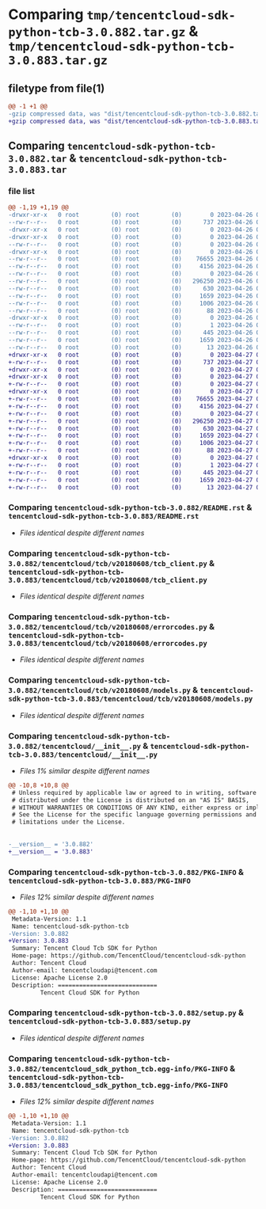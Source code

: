 # Comparing `tmp/tencentcloud-sdk-python-tcb-3.0.882.tar.gz` & `tmp/tencentcloud-sdk-python-tcb-3.0.883.tar.gz`

## filetype from file(1)

```diff
@@ -1 +1 @@
-gzip compressed data, was "dist/tencentcloud-sdk-python-tcb-3.0.882.tar", last modified: Wed Apr 26 03:47:03 2023, max compression
+gzip compressed data, was "dist/tencentcloud-sdk-python-tcb-3.0.883.tar", last modified: Thu Apr 27 00:52:52 2023, max compression
```

## Comparing `tencentcloud-sdk-python-tcb-3.0.882.tar` & `tencentcloud-sdk-python-tcb-3.0.883.tar`

### file list

```diff
@@ -1,19 +1,19 @@
-drwxr-xr-x   0 root         (0) root         (0)        0 2023-04-26 03:47:03.000000 tencentcloud-sdk-python-tcb-3.0.882/
--rw-r--r--   0 root         (0) root         (0)      737 2023-04-26 03:47:03.000000 tencentcloud-sdk-python-tcb-3.0.882/README.rst
-drwxr-xr-x   0 root         (0) root         (0)        0 2023-04-26 03:47:03.000000 tencentcloud-sdk-python-tcb-3.0.882/tencentcloud/
-drwxr-xr-x   0 root         (0) root         (0)        0 2023-04-26 03:47:03.000000 tencentcloud-sdk-python-tcb-3.0.882/tencentcloud/tcb/
--rw-r--r--   0 root         (0) root         (0)        0 2023-04-26 03:47:03.000000 tencentcloud-sdk-python-tcb-3.0.882/tencentcloud/tcb/__init__.py
-drwxr-xr-x   0 root         (0) root         (0)        0 2023-04-26 03:47:03.000000 tencentcloud-sdk-python-tcb-3.0.882/tencentcloud/tcb/v20180608/
--rw-r--r--   0 root         (0) root         (0)    76655 2023-04-26 03:47:03.000000 tencentcloud-sdk-python-tcb-3.0.882/tencentcloud/tcb/v20180608/tcb_client.py
--rw-r--r--   0 root         (0) root         (0)     4156 2023-04-26 03:47:03.000000 tencentcloud-sdk-python-tcb-3.0.882/tencentcloud/tcb/v20180608/errorcodes.py
--rw-r--r--   0 root         (0) root         (0)        0 2023-04-26 03:47:03.000000 tencentcloud-sdk-python-tcb-3.0.882/tencentcloud/tcb/v20180608/__init__.py
--rw-r--r--   0 root         (0) root         (0)   296250 2023-04-26 03:47:03.000000 tencentcloud-sdk-python-tcb-3.0.882/tencentcloud/tcb/v20180608/models.py
--rw-r--r--   0 root         (0) root         (0)      630 2023-04-26 03:47:03.000000 tencentcloud-sdk-python-tcb-3.0.882/tencentcloud/__init__.py
--rw-r--r--   0 root         (0) root         (0)     1659 2023-04-26 03:47:03.000000 tencentcloud-sdk-python-tcb-3.0.882/PKG-INFO
--rw-r--r--   0 root         (0) root         (0)     1006 2023-04-26 03:47:03.000000 tencentcloud-sdk-python-tcb-3.0.882/setup.py
--rw-r--r--   0 root         (0) root         (0)       88 2023-04-26 03:47:03.000000 tencentcloud-sdk-python-tcb-3.0.882/setup.cfg
-drwxr-xr-x   0 root         (0) root         (0)        0 2023-04-26 03:47:03.000000 tencentcloud-sdk-python-tcb-3.0.882/tencentcloud_sdk_python_tcb.egg-info/
--rw-r--r--   0 root         (0) root         (0)        1 2023-04-26 03:47:03.000000 tencentcloud-sdk-python-tcb-3.0.882/tencentcloud_sdk_python_tcb.egg-info/dependency_links.txt
--rw-r--r--   0 root         (0) root         (0)      445 2023-04-26 03:47:03.000000 tencentcloud-sdk-python-tcb-3.0.882/tencentcloud_sdk_python_tcb.egg-info/SOURCES.txt
--rw-r--r--   0 root         (0) root         (0)     1659 2023-04-26 03:47:03.000000 tencentcloud-sdk-python-tcb-3.0.882/tencentcloud_sdk_python_tcb.egg-info/PKG-INFO
--rw-r--r--   0 root         (0) root         (0)       13 2023-04-26 03:47:03.000000 tencentcloud-sdk-python-tcb-3.0.882/tencentcloud_sdk_python_tcb.egg-info/top_level.txt
+drwxr-xr-x   0 root         (0) root         (0)        0 2023-04-27 00:52:52.000000 tencentcloud-sdk-python-tcb-3.0.883/
+-rw-r--r--   0 root         (0) root         (0)      737 2023-04-27 00:52:52.000000 tencentcloud-sdk-python-tcb-3.0.883/README.rst
+drwxr-xr-x   0 root         (0) root         (0)        0 2023-04-27 00:52:52.000000 tencentcloud-sdk-python-tcb-3.0.883/tencentcloud/
+drwxr-xr-x   0 root         (0) root         (0)        0 2023-04-27 00:52:52.000000 tencentcloud-sdk-python-tcb-3.0.883/tencentcloud/tcb/
+-rw-r--r--   0 root         (0) root         (0)        0 2023-04-27 00:52:52.000000 tencentcloud-sdk-python-tcb-3.0.883/tencentcloud/tcb/__init__.py
+drwxr-xr-x   0 root         (0) root         (0)        0 2023-04-27 00:52:52.000000 tencentcloud-sdk-python-tcb-3.0.883/tencentcloud/tcb/v20180608/
+-rw-r--r--   0 root         (0) root         (0)    76655 2023-04-27 00:52:52.000000 tencentcloud-sdk-python-tcb-3.0.883/tencentcloud/tcb/v20180608/tcb_client.py
+-rw-r--r--   0 root         (0) root         (0)     4156 2023-04-27 00:52:52.000000 tencentcloud-sdk-python-tcb-3.0.883/tencentcloud/tcb/v20180608/errorcodes.py
+-rw-r--r--   0 root         (0) root         (0)        0 2023-04-27 00:52:52.000000 tencentcloud-sdk-python-tcb-3.0.883/tencentcloud/tcb/v20180608/__init__.py
+-rw-r--r--   0 root         (0) root         (0)   296250 2023-04-27 00:52:52.000000 tencentcloud-sdk-python-tcb-3.0.883/tencentcloud/tcb/v20180608/models.py
+-rw-r--r--   0 root         (0) root         (0)      630 2023-04-27 00:52:52.000000 tencentcloud-sdk-python-tcb-3.0.883/tencentcloud/__init__.py
+-rw-r--r--   0 root         (0) root         (0)     1659 2023-04-27 00:52:52.000000 tencentcloud-sdk-python-tcb-3.0.883/PKG-INFO
+-rw-r--r--   0 root         (0) root         (0)     1006 2023-04-27 00:52:52.000000 tencentcloud-sdk-python-tcb-3.0.883/setup.py
+-rw-r--r--   0 root         (0) root         (0)       88 2023-04-27 00:52:52.000000 tencentcloud-sdk-python-tcb-3.0.883/setup.cfg
+drwxr-xr-x   0 root         (0) root         (0)        0 2023-04-27 00:52:52.000000 tencentcloud-sdk-python-tcb-3.0.883/tencentcloud_sdk_python_tcb.egg-info/
+-rw-r--r--   0 root         (0) root         (0)        1 2023-04-27 00:52:52.000000 tencentcloud-sdk-python-tcb-3.0.883/tencentcloud_sdk_python_tcb.egg-info/dependency_links.txt
+-rw-r--r--   0 root         (0) root         (0)      445 2023-04-27 00:52:52.000000 tencentcloud-sdk-python-tcb-3.0.883/tencentcloud_sdk_python_tcb.egg-info/SOURCES.txt
+-rw-r--r--   0 root         (0) root         (0)     1659 2023-04-27 00:52:52.000000 tencentcloud-sdk-python-tcb-3.0.883/tencentcloud_sdk_python_tcb.egg-info/PKG-INFO
+-rw-r--r--   0 root         (0) root         (0)       13 2023-04-27 00:52:52.000000 tencentcloud-sdk-python-tcb-3.0.883/tencentcloud_sdk_python_tcb.egg-info/top_level.txt
```

### Comparing `tencentcloud-sdk-python-tcb-3.0.882/README.rst` & `tencentcloud-sdk-python-tcb-3.0.883/README.rst`

 * *Files identical despite different names*

### Comparing `tencentcloud-sdk-python-tcb-3.0.882/tencentcloud/tcb/v20180608/tcb_client.py` & `tencentcloud-sdk-python-tcb-3.0.883/tencentcloud/tcb/v20180608/tcb_client.py`

 * *Files identical despite different names*

### Comparing `tencentcloud-sdk-python-tcb-3.0.882/tencentcloud/tcb/v20180608/errorcodes.py` & `tencentcloud-sdk-python-tcb-3.0.883/tencentcloud/tcb/v20180608/errorcodes.py`

 * *Files identical despite different names*

### Comparing `tencentcloud-sdk-python-tcb-3.0.882/tencentcloud/tcb/v20180608/models.py` & `tencentcloud-sdk-python-tcb-3.0.883/tencentcloud/tcb/v20180608/models.py`

 * *Files identical despite different names*

### Comparing `tencentcloud-sdk-python-tcb-3.0.882/tencentcloud/__init__.py` & `tencentcloud-sdk-python-tcb-3.0.883/tencentcloud/__init__.py`

 * *Files 1% similar despite different names*

```diff
@@ -10,8 +10,8 @@
 # Unless required by applicable law or agreed to in writing, software
 # distributed under the License is distributed on an "AS IS" BASIS,
 # WITHOUT WARRANTIES OR CONDITIONS OF ANY KIND, either express or implied.
 # See the License for the specific language governing permissions and
 # limitations under the License.
 
 
-__version__ = '3.0.882'
+__version__ = '3.0.883'
```

### Comparing `tencentcloud-sdk-python-tcb-3.0.882/PKG-INFO` & `tencentcloud-sdk-python-tcb-3.0.883/PKG-INFO`

 * *Files 12% similar despite different names*

```diff
@@ -1,10 +1,10 @@
 Metadata-Version: 1.1
 Name: tencentcloud-sdk-python-tcb
-Version: 3.0.882
+Version: 3.0.883
 Summary: Tencent Cloud Tcb SDK for Python
 Home-page: https://github.com/TencentCloud/tencentcloud-sdk-python
 Author: Tencent Cloud
 Author-email: tencentcloudapi@tencent.com
 License: Apache License 2.0
 Description: ============================
         Tencent Cloud SDK for Python
```

### Comparing `tencentcloud-sdk-python-tcb-3.0.882/setup.py` & `tencentcloud-sdk-python-tcb-3.0.883/setup.py`

 * *Files identical despite different names*

### Comparing `tencentcloud-sdk-python-tcb-3.0.882/tencentcloud_sdk_python_tcb.egg-info/PKG-INFO` & `tencentcloud-sdk-python-tcb-3.0.883/tencentcloud_sdk_python_tcb.egg-info/PKG-INFO`

 * *Files 12% similar despite different names*

```diff
@@ -1,10 +1,10 @@
 Metadata-Version: 1.1
 Name: tencentcloud-sdk-python-tcb
-Version: 3.0.882
+Version: 3.0.883
 Summary: Tencent Cloud Tcb SDK for Python
 Home-page: https://github.com/TencentCloud/tencentcloud-sdk-python
 Author: Tencent Cloud
 Author-email: tencentcloudapi@tencent.com
 License: Apache License 2.0
 Description: ============================
         Tencent Cloud SDK for Python
```

